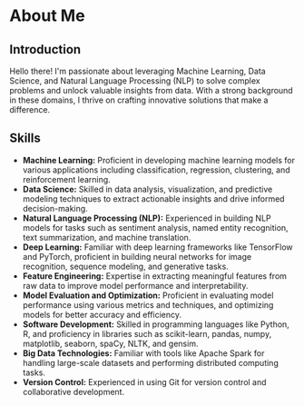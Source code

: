<!DOCTYPE html>
<html lang="en">
<head>
  <meta charset="UTF-8">
  <meta name="viewport" content="width=device-width, initial-scale=1.0">
</head>
<body>
  <h1>About Me</h1>

  <h2>Introduction</h2>
  <p>Hello there! I'm passionate about leveraging Machine Learning, Data Science, and Natural Language Processing (NLP) to solve complex problems and unlock valuable insights from data. With a strong background in these domains, I thrive on crafting innovative solutions that make a difference.</p>

  <h2>Skills</h2>
  <ul>
    <li><strong>Machine Learning:</strong> Proficient in developing machine learning models for various applications including classification, regression, clustering, and reinforcement learning.</li>
    <li><strong>Data Science:</strong> Skilled in data analysis, visualization, and predictive modeling techniques to extract actionable insights and drive informed decision-making.</li>
    <li><strong>Natural Language Processing (NLP):</strong> Experienced in building NLP models for tasks such as sentiment analysis, named entity recognition, text summarization, and machine translation.</li>
    <li><strong>Deep Learning:</strong> Familiar with deep learning frameworks like TensorFlow and PyTorch, proficient in building neural networks for image recognition, sequence modeling, and generative tasks.</li>
    <li><strong>Feature Engineering:</strong> Expertise in extracting meaningful features from raw data to improve model performance and interpretability.</li>
    <li><strong>Model Evaluation and Optimization:</strong> Proficient in evaluating model performance using various metrics and techniques, and optimizing models for better accuracy and efficiency.</li>
    <li><strong>Software Development:</strong> Skilled in programming languages like Python, R, and proficiency in libraries such as scikit-learn, pandas, numpy, matplotlib, seaborn, spaCy, NLTK, and gensim.</li>
    <li><strong>Big Data Technologies:</strong> Familiar with tools like Apache Spark for handling large-scale datasets and performing distributed computing tasks.</li>
    <li><strong>Version Control:</strong> Experienced in using Git for version control and collaborative development.</li>
  </ul>
</body>
</html>
